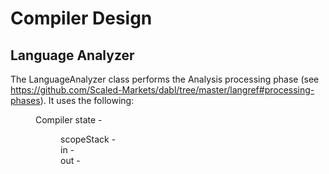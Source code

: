 # Compiler Design

## Language Analyzer

The LanguageAnalyzer class performs the Analysis processing phase
(see https://github.com/Scaled-Markets/dabl/tree/master/langref#processing-phases).
It uses the following:

<dl>
<dd>Compiler state - </dd>

<dd>
<dl>
<dd>scopeStack - </dd>
<dd>in - </dd>
<dd>out - </dd>
</dl>
</dd>

</dl>
